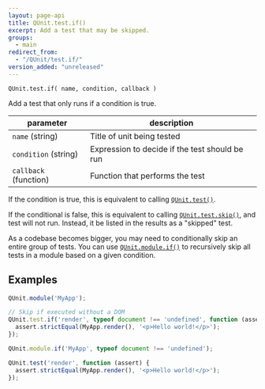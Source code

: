 ```yaml
---
layout: page-api
title: QUnit.test.if()
excerpt: Add a test that may be skipped.
groups:
  - main
redirect_from:
  - "/QUnit/test.if/"
version_added: "unreleased"
---
```


`QUnit.test.if( name, condition, callback )`

Add a test that only runs if a condition is true.

| parameter | description |
|-----------|-------------|
| `name` (string) | Title of unit being tested |
| `condition` (string) | Expression to decide if the test should be run |
| `callback` (function) | Function that performs the test |

If the condition is true, this is equivalent to calling [`QUnit.test()`](./test.md).

If the conditional is false, this is equivalent to calling [`QUnit.test.skip()`](./test.skip.md), and test will not run. Instead, it be listed in the results as a "skipped" test.

As a codebase becomes bigger, you may need to conditionally skip an entire group of tests. You can use [`QUnit.module.if()`](./module.md) to recursively skip all tests in a module based on a given condition.

## Examples

```js
QUnit.module('MyApp');

// Skip if executed without a DOM
QUnit.test.if('render', typeof document !== 'undefined', function (assert) {
  assert.strictEqual(MyApp.render(), '<p>Hello world!</p>');
});
```

```js
QUnit.module.if('MyApp', typeof document !== 'undefined');

QUnit.test('render', function (assert) {
  assert.strictEqual(MyApp.render(), '<p>Hello world!</p>');
});
```
